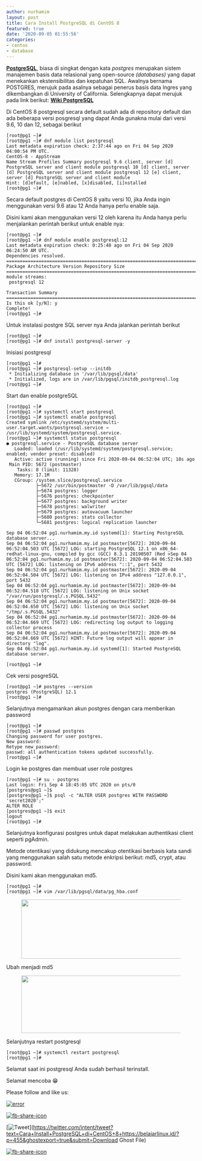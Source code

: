 ```yaml
---
author: nurhamim
layout: post
title: Cara Install PostgreSQL di CentOS 8
featured: true
date: '2020-09-05 01:55:56'
categories:
- centos
- database
---
```


**[PostgreSQL](https://www.postgresql.org/)**, biasa di singkat dengan kata _postgres_ merupakan sistem manajemen basis data relasional yang open-source _(databases)_ yang dapat menekankan ekstensibilitas dan kepatuhan SQL. Awalnya bernama POSTGRES, merujuk pada asalnya sebagai penerus basis data Ingres yang dikembangkan di University of California. Selengkapnya dapat merujuk pada link berikut: **[Wiki PostgreSQL](https://en.wikipedia.org/wiki/PostgreSQL)**

Di CentOS 8 postgresql secara default sudah ada di repository default dan ada beberapa versi posgresql yang dapat Anda gunakna mulai dari versi 9.6, 10 dan 12, sebagai berikut

    [root@pg1 ~]#
    [root@pg1 ~]# dnf module list postgresql
    Last metadata expiration check: 2:37:44 ago on Fri 04 Sep 2020 04:00:54 PM UTC.
    CentOS-8 - AppStream
    Name Stream Profiles Summary postgresql 9.6 client, server [d] PostgreSQL server and client module postgresql 10 [d] client, server [d] PostgreSQL server and client module postgresql 12 [e] client, server [d] PostgreSQL server and client module                             
    Hint: [d]efault, [e]nabled, [x]disabled, [i]nstalled
    [root@pg1 ~]#

Secara default postgres di CentOS 8 yaitu versi 10, jika Anda ingin menggunakan versi 9.6 atau 12 Anda hanya perlu enable saja.

Disini kami akan menggunakan versi 12 oleh karena itu Anda hanya perlu menjalankan perintah berikut untuk enable nya:

    [root@pg1 ~]#
    [root@pg1 ~]# dnf module enable postgresql:12
    Last metadata expiration check: 0:25:48 ago on Fri 04 Sep 2020 06:24:50 AM UTC.
    Dependencies resolved.
    ============================================================================================================================================================================================== Package Architecture Version Repository Size
    ==============================================================================================================================================================================================Enabling module streams:
     postgresql 12
    
    Transaction Summary
    ==============================================================================================================================================================================================
    Is this ok [y/N]: y
    Complete!
    [root@pg1 ~]#

Untuk instalasi postgre SQL server nya Anda jalankan perintah berikut

    [root@pg1 ~]#
    [root@pg1 ~]# dnf install postgresql-server -y

Inisiasi postgresql

    [root@pg1 ~]#
    [root@pg1 ~]# postgresql-setup --initdb
     * Initializing database in '/var/lib/pgsql/data'
     * Initialized, logs are in /var/lib/pgsql/initdb_postgresql.log
    [root@pg1 ~]#

Start dan enable postgreSQL

    [root@pg1 ~]#
    [root@pg1 ~]# systemctl start postgresql
    [root@pg1 ~]# systemctl enable postgresql
    Created symlink /etc/systemd/system/multi-user.target.wants/postgresql.service → /usr/lib/systemd/system/postgresql.service.
    [root@pg1 ~]# systemctl status postgresql
    ● postgresql.service - PostgreSQL database server
       Loaded: loaded (/usr/lib/systemd/system/postgresql.service; enabled; vendor preset: disabled)
       Active: active (running) since Fri 2020-09-04 06:52:04 UTC; 18s ago
     Main PID: 5672 (postmaster)
        Tasks: 8 (limit: 11328)
       Memory: 17.1M
       CGroup: /system.slice/postgresql.service
               ├─5672 /usr/bin/postmaster -D /var/lib/pgsql/data
               ├─5674 postgres: logger
               ├─5676 postgres: checkpointer
               ├─5677 postgres: background writer
               ├─5678 postgres: walwriter
               ├─5679 postgres: autovacuum launcher
               ├─5680 postgres: stats collector
               └─5681 postgres: logical replication launcher
    
    Sep 04 06:52:04 pg1.nurhamim.my.id systemd[1]: Starting PostgreSQL database server...
    Sep 04 06:52:04 pg1.nurhamim.my.id postmaster[5672]: 2020-09-04 06:52:04.503 UTC [5672] LOG: starting PostgreSQL 12.1 on x86_64-redhat-linux-gnu, compiled by gcc (GCC) 8.3.1 20190507 (Red >Sep 04 06:52:04 pg1.nurhamim.my.id postmaster[5672]: 2020-09-04 06:52:04.503 UTC [5672] LOG: listening on IPv6 address "::1", port 5432
    Sep 04 06:52:04 pg1.nurhamim.my.id postmaster[5672]: 2020-09-04 06:52:04.504 UTC [5672] LOG: listening on IPv4 address "127.0.0.1", port 5432
    Sep 04 06:52:04 pg1.nurhamim.my.id postmaster[5672]: 2020-09-04 06:52:04.518 UTC [5672] LOG: listening on Unix socket "/var/run/postgresql/.s.PGSQL.5432"
    Sep 04 06:52:04 pg1.nurhamim.my.id postmaster[5672]: 2020-09-04 06:52:04.650 UTC [5672] LOG: listening on Unix socket "/tmp/.s.PGSQL.5432"
    Sep 04 06:52:04 pg1.nurhamim.my.id postmaster[5672]: 2020-09-04 06:52:04.669 UTC [5672] LOG: redirecting log output to logging collector process
    Sep 04 06:52:04 pg1.nurhamim.my.id postmaster[5672]: 2020-09-04 06:52:04.669 UTC [5672] HINT: Future log output will appear in directory "log".
    Sep 04 06:52:04 pg1.nurhamim.my.id systemd[1]: Started PostgreSQL database server.
    
    [root@pg1 ~]#

Cek versi posgreSQL

    [root@pg1 ~]# postgres --version
    postgres (PostgreSQL) 12.1
    [root@pg1 ~]#

Selanjutnya mengamankan akun postgres dengan cara memberikan password

    [root@pg1 ~]#
    [root@pg1 ~]# passwd postgres
    Changing password for user postgres.
    New password:
    Retype new password:
    passwd: all authentication tokens updated successfully.
    [root@pg1 ~]#

Login ke postgres dan membuat user role postgres

    [root@pg1 ~]# su - postgres
    Last login: Fri Sep 4 18:45:05 UTC 2020 on pts/0
    [postgres@pg1 ~]$
    [postgres@pg1 ~]$ psql -c "ALTER USER postgres WITH PASSWORD 'secret2020';"
    ALTER ROLE
    [postgres@pg1 ~]$ exit
    logout
    [root@pg1 ~]#

Selanjutnya konfigurasi postgres untuk dapat melakukan authentikasi client seperti pgAdmin.

Metode otentikasi yang didukung mencakup otentikasi berbasis kata sandi yang menggunakan salah satu metode enkripsi berikut: md5, crypt, atau password.

Disini kami akan menggunakan md5.

    [root@pg1 ~]#
    [root@pg1 ~]# vim /var/lib/pgsql/data/pg_hba.conf

<figure class="wp-block-image size-large"><img loading="lazy" width="570" height="157" src="/content/images/wordpress/2020/09/image-16.png" alt="" class="wp-image-456" srcset="/content/images/wordpress/2020/09/image-16.png 570w, /content/images/wordpress/2020/09/image-16-300x83.png 300w" sizes="(max-width: 570px) 100vw, 570px"></figure>

Ubah menjadi md5

<figure class="wp-block-image size-large"><img loading="lazy" width="608" height="153" src="/content/images/wordpress/2020/09/image-17.png" alt="" class="wp-image-457" srcset="/content/images/wordpress/2020/09/image-17.png 608w, /content/images/wordpress/2020/09/image-17-300x75.png 300w" sizes="(max-width: 608px) 100vw, 608px"></figure>

Selanjutnya restart postgresql

    [root@pg1 ~]# systemctl restart postgresql
    [root@pg1 ~]#

Selamat saat ini postgresql Anda sudah berhasil terinstall.

Selamat mencoba 😁

Please follow and like us:

[![error](/wp-content/plugins/ultimate-social-media-icons/images/follow_subscribe.png)](https://api.follow.it/widgets/icon/VHc3d1lpVGdwRnE5QnV0eERCNUx5RCtvTTVoUkNYS3NNRmd5eVhlQW9tNXRHS3VTbGh6Y0NybkRJRS8zSGpjRDVZb1ZGMlNTSEpJYUpuZzZqNzdnd3VSN3dwM2VlQTF6ejJEaGV5UGRUbnlEcHFNd3luYTV4ZTZtUGowVWI2Q2x8M2kzdnBEeUIrUk5xOFI5TXZ3cHF3bFNQRkRJSGhUNGdrRFd0TlNtdE1OWT0=/OA==/)

[![fb-share-icon](/wp-content/plugins/ultimate-social-media-icons/images/visit_icons/fbshare_bck.png "Facebook Share")](https://www.facebook.com/sharer/sharer.php?u=https%3A%2F%2Fbelajarlinux.id%2F%3Fp%3D455%26ghostexport%3Dtrue%26submit%3DDownload+Ghost+File)

[![Tweet](/wp-content/plugins/ultimate-social-media-icons/images/visit_icons/en_US_Tweet.svg "Tweet")](https://twitter.com/intent/tweet?text=Cara+Install+PostgreSQL+di+CentOS+8+https://belajarlinux.id/?p=455&ghostexport=true&submit=Download Ghost File)

[![fb-share-icon](/wp-content/plugins/ultimate-social-media-icons/images/share_icons/Pinterest_Save/en_US_save.svg "Pin Share")](#)

<!--kg-card-end: html-->